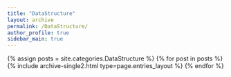 ```yaml
---
title: "DataStructure"
layout: archive
permalink: /DataStructure/
author_profile: true
sidebar_main: true
---
```


{% assign posts = site.categories.DataStructure %}
{% for post in posts %} {% include archive-single2.html type=page.entries_layout %} {% endfor %}